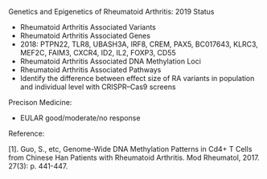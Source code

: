 Genetics and Epigenetics of Rheumatoid Arthritis: 2019 Status


* Rheumatoid Arthritis Associated Variants
* Rheumatoid Arthritis Associated Genes
* 2018: PTPN22, TLR8, UBASH3A, IRF8, CREM, PAX5, BC017643, KLRC3, MEF2C, FAIM3, CXCR4, ID2, IL2, FOXP3, CD55
* Rheumatoid Arthritis Associated DNA Methylation Loci
* Rheumatoid Arthritis Associated Pathways
* Identify the difference between effect size of RA variants in population and individual level with CRISPR–Cas9 screens

Precison Medicine:
* EULAR good/moderate/no response 


Reference: 

[1]. Guo, S., etc, Genome-Wide DNA Methylation Patterns in Cd4+ T Cells from Chinese Han Patients with Rheumatoid Arthritis. Mod Rheumatol, 2017. 27(3): p. 441-447.



